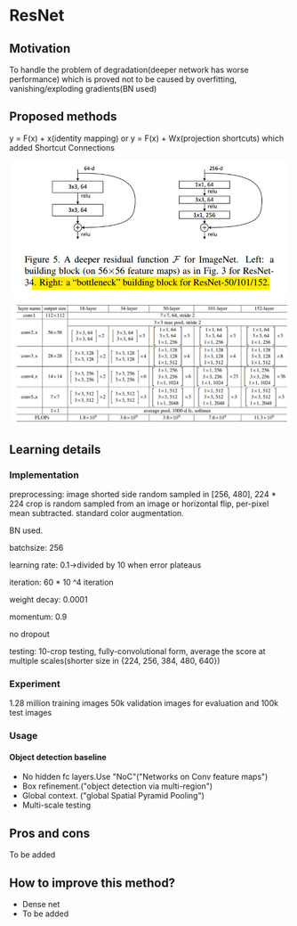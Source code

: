 # ResNet

## Motivation

To handle the problem of degradation(deeper network has worse performance) which is proved not to be caused by overfitting, vanishing/exploding gradients(BN used)

## Proposed methods

y = F(x) + x(identity mapping) or y = F(x) + Wx(projection shortcuts) which added Shortcut Connections

![](/images/paper1_1.png)
![](/images/paper1_2.png)
## Learning details

### Implementation

preprocessing: image shorted side random sampled in [256, 480], 224 * 224 crop is random sampled from an image or horizontal flip, per-pixel mean subtracted. standard color augmentation. 

BN used. 

batchsize: 256

learning rate: 0.1->divided by 10 when error plateaus

iteration: 60 * 10 ^4 iteration

weight decay: 0.0001

momentum: 0.9

no dropout

testing: 10-crop testing, fully-convolutional form, average the score at multiple scales(shorter size in {224, 256, 384, 480, 640})

### Experiment

1.28 million training images 50k validation images for evaluation and 100k test images

### Usage
#### Object detection baseline
* No hidden fc layers.Use "NoC"("Networks on Conv feature maps")
* Box refinement.("object detection via multi-region")
* Global context. ("global Spatial Pyramid Pooling")
* Multi-scale testing

## Pros and cons

To be added

## How to improve this method?

* Dense net
* To be added










